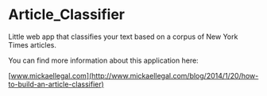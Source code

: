 Article_Classifier
==================

Little web app that classifies your text based on a corpus of New York Times articles.

You can find more information about this application here:

[www.mickaellegal.com](http://www.mickaellegal.com/blog/2014/1/20/how-to-build-an-article-classifier)


